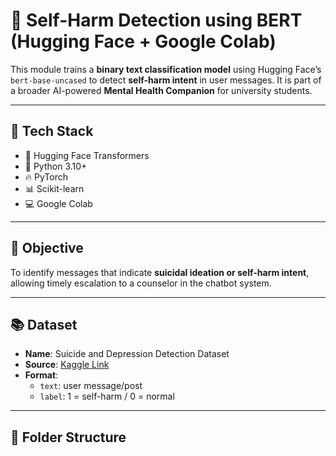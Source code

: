 # 🧠 Self-Harm Detection using BERT (Hugging Face + Google Colab)

This module trains a **binary text classification model** using Hugging Face’s `bert-base-uncased` to detect **self-harm intent** in user messages. It is part of a broader AI-powered **Mental Health Companion** for university students.

---

## 🧰 Tech Stack

- 🤗 Hugging Face Transformers
- 🐍 Python 3.10+
- 🔥 PyTorch
- 📊 Scikit-learn
- 💻 Google Colab

---

## 🧠 Objective

To identify messages that indicate **suicidal ideation or self-harm intent**, allowing timely escalation to a counselor in the chatbot system.

---

## 📚 Dataset

- **Name**: Suicide and Depression Detection Dataset
- **Source**: [Kaggle Link](https://www.kaggle.com/datasets/thedevastator/suicide-and-depression-detection)
- **Format**:
  - `text`: user message/post
  - `label`: 1 = self-harm / 0 = normal

---

## 📁 Folder Structure

